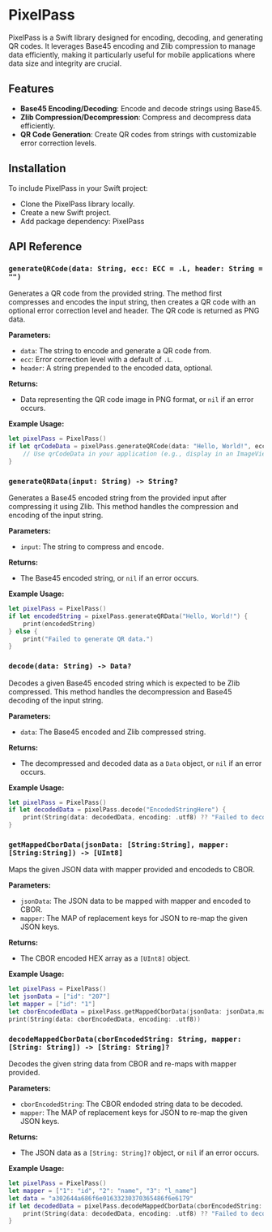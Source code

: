 
# PixelPass

PixelPass is a Swift library designed for encoding, decoding, and generating QR codes. It leverages Base45 encoding and Zlib compression to manage data efficiently, making it particularly useful for mobile applications where data size and integrity are crucial.

## Features

- **Base45 Encoding/Decoding**: Encode and decode strings using Base45.
- **Zlib Compression/Decompression**: Compress and decompress data efficiently.
- **QR Code Generation**: Create QR codes from strings with customizable error correction levels.

## Installation

To include PixelPass in your Swift project:
- Clone the PixelPass library locally.
- Create a new Swift project.
- Add package dependency: PixelPass


## API Reference

### `generateQRCode(data: String, ecc: ECC = .L, header: String = "")`

Generates a QR code from the provided string. The method first compresses and encodes the input string, then creates a QR code with an optional error correction level and header. The QR code is returned as PNG data.

**Parameters:**
- `data`: The string to encode and generate a QR code from.
- `ecc`: Error correction level with a default of `.L`.
- `header`: A string prepended to the encoded data, optional.

**Returns:**
- Data representing the QR code image in PNG format, or `nil` if an error occurs.

**Example Usage:**

```swift
let pixelPass = PixelPass()
if let qrCodeData = pixelPass.generateQRCode(data: "Hello, World!", ecc: .M, header: "HDR") {
    // Use qrCodeData in your application (e.g., display in an ImageView)
}
```
### `generateQRData(input: String) -> String?`

Generates a Base45 encoded string from the provided input after compressing it using Zlib. This method handles the compression and encoding of the input string.

**Parameters:**
- `input`: The string to compress and encode.

**Returns:**
- The Base45 encoded string, or `nil` if an error occurs.

**Example Usage:**

```swift
let pixelPass = PixelPass()
if let encodedString = pixelPass.generateQRData("Hello, World!") {
    print(encodedString)
} else {
    print("Failed to generate QR data.")
}
```

### `decode(data: String) -> Data?`

Decodes a given Base45 encoded string which is expected to be Zlib compressed. This method handles the decompression and Base45 decoding of the input string.

**Parameters:**
- `data`: The Base45 encoded and Zlib compressed string.

**Returns:**
- The decompressed and decoded data as a `Data` object, or `nil` if an error occurs.

**Example Usage:**

```swift
let pixelPass = PixelPass()
if let decodedData = pixelPass.decode("EncodedStringHere") {
    print(String(data: decodedData, encoding: .utf8) ?? "Failed to decode.")
}
```

### `getMappedCborData(jsonData: [String:String], mapper: [String:String]) -> [UInt8]`

Maps the given JSON data with mapper provided and encodeds to CBOR.

**Parameters:**
- `jsonData`: The JSON data to be mapped with mapper and encoded to CBOR.
- `mapper`: The MAP of replacement keys for JSON to re-map the given JSON keys.

**Returns:**
- The CBOR encoded HEX array as a `[UInt8]` object.

**Example Usage:**

```swift
let pixelPass = PixelPass()
let jsonData = ["id": "207"]
let mapper = ["id": "1"]
let cborEncodedData = pixelPass.getMappedCborData(jsonData: jsonData,mapper: mapper).toHexString()
print(String(data: cborEncodedData, encoding: .utf8))
```


### `decodeMappedCborData(cborEncodedString: String, mapper: [String: String]) -> [String: String]?`

Decodes the given string data from CBOR and re-maps with mapper provided.

**Parameters:**
- `cborEncodedString`: The CBOR endoded string data to be decoded.
- `mapper`: The MAP of replacement keys for JSON to re-map the given JSON keys.

**Returns:**
- The JSON data as a `[String: String]?` object, or `nil` if an error occurs.

**Example Usage:**

```swift
let pixelPass = PixelPass()
let mapper = ["1": "id", "2": "name", "3": "l_name"]
let data = "a302644a686f6e01633230370365486f6e6179"
if let decodedData = pixelPass.decodeMappedCborData(cborEncodedString: data, mapper: mapper) {
    print(String(data: decodedData, encoding: .utf8) ?? "Failed to decode.")
}
```

